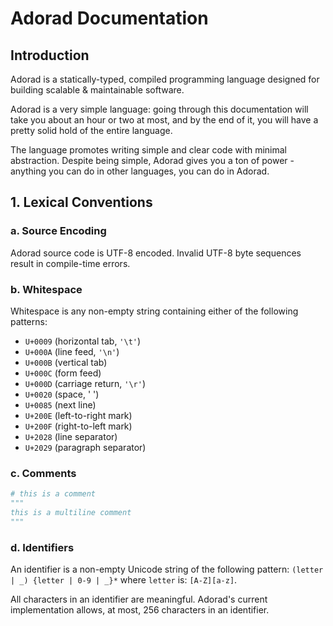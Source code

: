 # Adorad Documentation

## Introduction

Adorad is a statically-typed, compiled programming language designed for building scalable & maintainable software.

Adorad is a very simple language: going through this documentation will take you about an hour or two at most,
and by the end of it, you will have a pretty solid hold of the entire language.

The language promotes writing simple and clear code with minimal abstraction. Despite being simple, Adorad gives you a ton of power - anything you can do in other languages, you can do in Adorad.

## 1. Lexical Conventions
### a. Source Encoding
Adorad source code is UTF-8 encoded. Invalid UTF-8 byte sequences result in compile-time errors.

### b. Whitespace
Whitespace is any non-empty string containing either of the following patterns:
* `U+0009` (horizontal tab, `'\t'`)
* `U+000A` (line feed, `'\n'`)
* `U+000B` (vertical tab)
* `U+000C` (form feed)
* `U+000D` (carriage return, `'\r'`)
* `U+0020` (space, ' ')
* `U+0085` (next line)
* `U+200E` (left-to-right mark)
* `U+200F` (right-to-left mark)
* `U+2028` (line separator)
* `U+2029` (paragraph separator)

### c. Comments
<!-- Syntax for multiline comments are expected to be changed before the official release -->
```python
# this is a comment
"""
this is a multiline comment
"""
```

### d. Identifiers
An identifier is a non-empty Unicode string of the following pattern:
`(letter | _) {letter | 0-9 | _}*`
where `letter` is: `[A-Z][a-z]`.

All characters in an identifier are meaningful. Adorad's current implementation allows, at most, 256 characters in an identifier.
